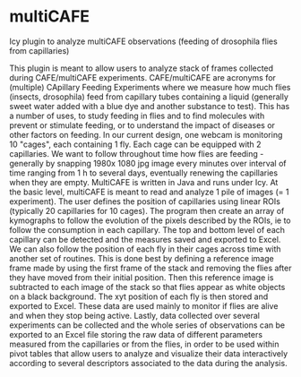 # multiCAFE
Icy plugin to analyze multiCAFE observations (feeding of drosophila flies from capillaries)

This plugin is meant to allow users to analyze stack of frames collected during CAFE/multiCAFE experiments. CAFE/multiCAFE are acronyms for (multiple) CApillary Feeding Experiments where we measure how much flies (insects, drosophila) feed from capillary tubes containing a liquid (generally sweet water added with a blue dye and another substance to test). This has a number of uses, to study feeding in flies and to find molecules with prevent or stimulate feeding, or to understand the impact of diseases or other factors on feeding. In our current design, one webcam is monitoring 10 "cages", each containing 1 fly. Each cage can be equipped with 2 capillaries. We want to follow throughout time how flies are feeding - generally by snapping 1980x 1080 jpg image every minutes over interval of time ranging from 1 h to several days, eventually renewing the capillaries when they are empty.
MultiCAFE is written in Java and runs under Icy. At the basic level, multiCAFE is meant to read and analyze 1 pile of images (= 1 experiment). The user defines the position of capillaries using linear ROIs (typically 20 capillaries for 10 cages). The program then create an array of kymographs to follow the evolution of the pixels described by the ROIs, ie to follow the consumption in each capillary. The top and bottom level of each capillary can be detected and the measures saved and exported to Excel.
We can also follow the position of each fly in their cages across time with another set of routines. This is done best by defining a reference image frame made by using the first frame of the stack and removing the flies after they have moved from their initial position. Then this reference image is subtracted to each image of the stack so that flies appear as white objects on a black background. The xyt position of each fly is then stored and exported to Excel. These data are used mainly to monitor if flies are alive and when they stop being active.
Lastly, data collected over several experiments can be collected and the whole series of observations can be exported to an Excel file storing the raw data of different parameters measured from the capillaries or from the flies, in order to be used within pivot tables that allow users to analyze and visualize their data interactively according to several descriptors associated to the data during the analysis.
